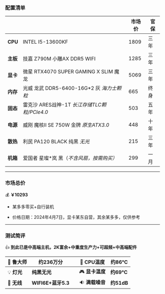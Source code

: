 ### 配置清单



|          |                                   | 市场价  | 官保 |
| -------- |-----------------------------------|------|----|
| **CPU**  | INTEL I5-13600KF                  | 1809 | 三年 |
| **主板** | 技嘉 Z790M 小雕AX DDR5 WIFI           | 1285 | 三年 |
| **显卡** | 微星 RTX4070 SUPER GAMING X SLIM 魔龙 | 5069 | 三年 |
| **内存** | 光威 龙武 DDR5-6400-16G*2 灰 *海力士颗粒*   | 665  | 终身 |
| **固态** | 雷克沙 ARES战神-1T *长江存储TLC颗粒/PCle4.0* | 503  | 五年 |
| **电源** | 威刚 魔核Ⅱ SE 750W 金牌 *原生ATX3.0*      | 448  | 十年 |
| **散热** | 利民 PA120 BLACK 纯黑 *无光*            | 215  | 三年 |
| **机箱** | 爱国者 星璨*岚 黑（*不含风扇，按需购买）*          | 299  | 一月 |



***



### 市场总价 

:moneybag:  **￥10293**

- 某多多零买+自行装机

- 价格日期：2024年4月7日，显卡某东自营，其余某多多，仅供参考

  

***



### 测试简评

:+1:  **到此已是中高端主机，2K富余+中重度生产力+可超频+中高端配件**

| :santa: **鲁大师**    | **约236万分**       |      | :diamond_shape_with_a_dot_inside: **CPU温度** | **约86℃**  |
|--------------------|------------------| ---- |---------------------------------------------|-----------|
| :bulb: **灯光**      | **纯黑无光**         |      | :video_game: **显卡温度**                       | **约69℃**  |
| :signal_strength: **无线** | **WIFI6E+蓝牙5.3** |      | :sound: **满载噪音**                            | **约51dB** |
